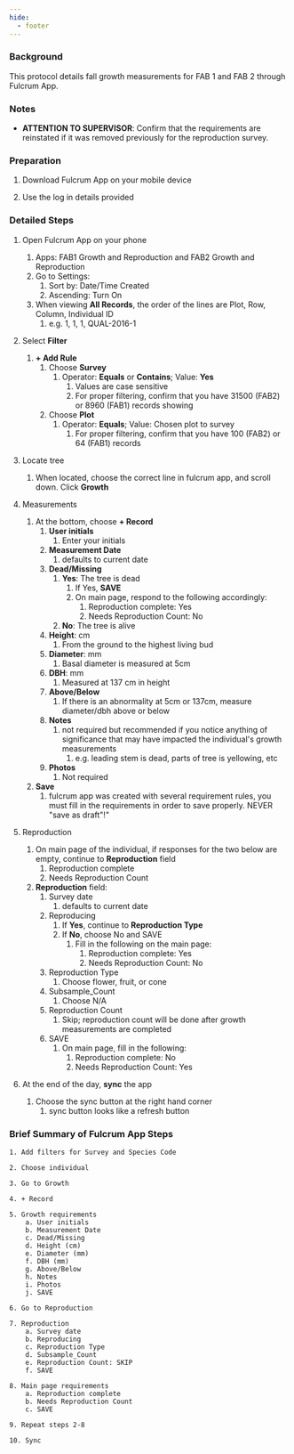 ```yaml
---
hide:
  - footer
---
```


### Background
This protocol details fall growth measurements for FAB 1 and FAB 2 through Fulcrum App.

### Notes
- **ATTENTION TO SUPERVISOR**: Confirm that the requirements are reinstated if it was removed previously for the reproduction survey.

### Preparation

1. Download Fulcrum App on your mobile device

2. Use the log in details provided

### Detailed Steps

1. Open Fulcrum App on your phone  
    1.  Apps: FAB1 Growth and Reproduction and FAB2 Growth and Reproduction
    2.  Go to Settings: 
        1. Sort by: Date/Time Created
        2. Ascending: Turn On
    3.  When viewing **All Records**, the order of the lines are Plot, Row, Column, Individual ID  
        1. e.g. 1, 1, 1, QUAL-2016-1  

2. Select **Filter**    
    1. **+ Add Rule**   
        1. Choose **Survey**
            1. Operator: **Equals** or **Contains**; Value: **Yes**
                1. Values are case sensitive
                2. For proper filtering, confirm that you have 31500 (FAB2) or 8960 (FAB1) records showing
        2. Choose **Plot**
            1. Operator: **Equals**; Value: Chosen plot to survey
                1. For proper filtering, confirm that you have 100 (FAB2) or 64 (FAB1) records

3. Locate tree
    1. When located, choose the correct line in fulcrum app, and scroll down. Click **Growth**  

4. Measurements
    1. At the bottom, choose **+ Record**
        1. **User initials**
            1. Enter your initials
        2. **Measurement Date**
            1. defaults to current date
        3. **Dead/Missing**
            1. **Yes**: The tree is dead
                1. If Yes, **SAVE**
                2. On main page, respond to the following accordingly:
                    1. Reproduction complete: Yes
                    2. Needs Reproduction Count: No
            2. **No**: The tree is alive
        4. **Height**: cm
            1. From the ground to the highest living bud
        5. **Diameter**: mm
            1. Basal diameter is measured at 5cm
        6. **DBH**: mm
            1. Measured at 137 cm in height
        7. **Above/Below**
            1. If there is an abnormality at 5cm or 137cm, measure diameter/dbh above or below
        8. **Notes**
            1. not required but recommended if you notice anything of significance that may have impacted the individual's growth measurements
                1. e.g. leading stem is dead, parts of tree is yellowing, etc
        9. **Photos**
            1. Not required
    2. **Save**
        1. fulcrum app was created with several requirement rules, you must fill in the requirements in order to save properly. NEVER "save as draft"!"

5. Reproduction
    1. On main page of the individual, if responses for the two below are empty, continue to **Reproduction** field
        1. Reproduction complete 
        2. Needs Reproduction Count 
    2. **Reproduction** field:
        1. Survey date
            1. defaults to current date
        2. Reproducing
            1. If **Yes**, continue to **Reproduction Type**
            2. If **No**, choose No and SAVE
                1. Fill in the following on the main page:
                    1. Reproduction complete: Yes
                    2. Needs Reproduction Count: No 
        3. Reproduction Type
            1. Choose flower, fruit, or cone
        4. Subsample_Count
            1. Choose N/A
        5. Reproduction Count
            1. Skip; reproduction count will be done after growth measurements are completed
        6. SAVE
            1. On main page, fill in the following:
                1. Reproduction complete: No 
                2. Needs Reproduction Count: Yes 
            
6. At the end of the day, **sync** the app
    1. Choose the sync button at the right hand corner
        1. sync button looks like a refresh button
            
### Brief Summary of Fulcrum App Steps
```
1. Add filters for Survey and Species Code

2. Choose individual

3. Go to Growth

4. + Record

5. Growth requirements
    a. User initials
    b. Measurement Date
    c. Dead/Missing
    d. Height (cm)
    e. Diameter (mm)
    f. DBH (mm)
    g. Above/Below
    h. Notes
    i. Photos
    j. SAVE

6. Go to Reproduction

7. Reproduction   
    a. Survey date
    b. Reproducing
    c. Reproduction Type
    d. Subsample_Count
    e. Reproduction Count: SKIP
    f. SAVE

8. Main page requirements
    a. Reproduction complete
    b. Needs Reproduction Count
    c. SAVE
    
9. Repeat steps 2-8

10. Sync
```

